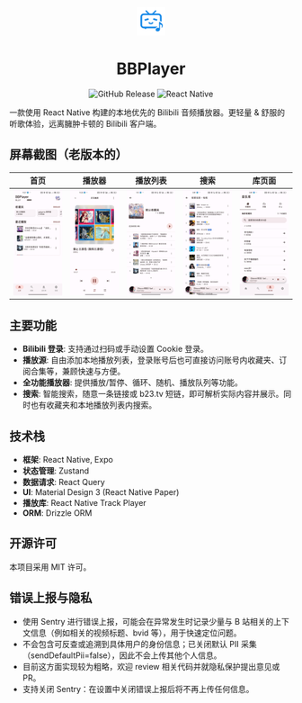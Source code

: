 <div align="center">
<img src="./assets/images/icon_large.png" alt="logo" width="50" />
<h1>BBPlayer</h1>

![GitHub Release](https://img.shields.io/github/v/release/yanyao2333/bbplayer)
![React Native](https://img.shields.io/badge/React%20Native-20232A?style=flat-square&logo=react&logoColor=sky)

</div>

一款使用 React Native 构建的本地优先的 Bilibili 音频播放器。更轻量 & 舒服的听歌体验，远离臃肿卡顿的 Bilibili 客户端。

## 屏幕截图（老版本的）

|                  首页                  |                   播放器                   |                    播放列表                    |                    搜索                    |                    库页面                    |
| :------------------------------------: | :----------------------------------------: | :--------------------------------------------: | :----------------------------------------: | :------------------------------------------: |
| ![home](./assets/screenshots/home.jpg) | ![player](./assets/screenshots/player.jpg) | ![playlist](./assets/screenshots/playlist.jpg) | ![search](./assets/screenshots/search.jpg) | ![library](./assets/screenshots/library.jpg) |

## 主要功能

- **Bilibili 登录**: 支持通过扫码或手动设置 Cookie 登录。
- **播放源**: 自由添加本地播放列表，登录账号后也可直接访问账号内收藏夹、订阅合集等，兼顾快速与方便。
- **全功能播放器**: 提供播放/暂停、循环、随机、播放队列等功能。
- **搜索**: 智能搜索，随意一条链接或 b23.tv 短链，即可解析实际内容并展示。同时也有收藏夹和本地播放列表内搜索。

## 技术栈

- **框架**: React Native, Expo
- **状态管理**: Zustand
- **数据请求**: React Query
- **UI**: Material Design 3 (React Native Paper)
- **播放库**: React Native Track Player
- **ORM**: Drizzle ORM

## 开源许可

本项目采用 MIT 许可。

## 错误上报与隐私

- 使用 Sentry 进行错误上报，可能会在异常发生时记录少量与 B 站相关的上下文信息（例如相关的视频标题、bvid 等），用于快速定位问题。
- 不会包含可反查或追溯到具体用户的身份信息；已关闭默认 PII 采集（sendDefaultPii=false），因此不会上传其他个人信息。
- 目前这方面实现较为粗略，欢迎 review 相关代码并就隐私保护提出意见或 PR。
- 支持关闭 Sentry：在设置中关闭错误上报后将不再上传任何信息。
